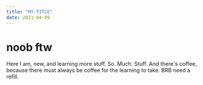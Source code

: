 ```yaml
---
title: "MY-TITLE"
date: 2021-04-09
---
```

# noob ftw
Here I am, new, and learning more stuff. So. Much. Stuff. And there's coffee, because there must always be coffee for the learning to take. BRB need a refill.
